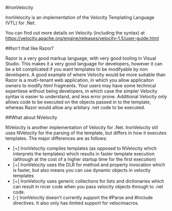 #IronVelocity

IronVelocity is an implementation of the Velocity Templating Language (VTL) for .Net.

You can find out more details on Velocity (including the syntax) at https://velocity.apache.org/engine/releases/velocity-1.5/user-guide.html

##Isn't that like Razor?

Razor is a very good markup language, with very good tooling in Visual Studio.  This makes it a very good language for developers, however it can be a bit complicated if you want templates to be modifyable by non developers.  A good example of where Velocity would be more suitable than Razor is a multi-tenant web application, in which you allow applicaiton owners to modify html fragments.  Your users may have some technical expertiese without being developers, in which case the simpler Velocity syntax is easier to understand, and less error prone.  Additional Velocity only allows code to be executed on the objects passed in to the template, whereas Razor would allow any arbitary .net code to be executed.  

##What about NVelocity

NVelocity is another implementation of Velocity for .Net.  IronVelocity stil uses NVelocity for the parsing of the template, but differs in how it executes templates.  The major differences are as follows:

* [+] IronVelocity compiles templates (as opposed to NVelocity which interprets the templates) which results in faster template execution (although at the cost of a higher startup time for the first execution)
* [+] IronVelocity uses the DLR for method and property invocation which is faster, but also means you can use dynamic objects in velocity templates
* [+] IronVelocity uses generic collections for lists and dictionaries which can result in nicer code when you pass velocity objects through to .net code.
* [-] IronVelocity doesn't currently support the #Parse and #Include directives. It also only has limited support for velocimacros.
